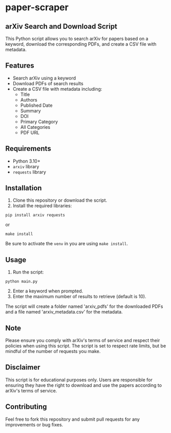 # paper-scraper

## arXiv Search and Download Script

This Python script allows you to search arXiv for papers based on a keyword, download the corresponding PDFs, and create a CSV file with metadata.

## Features

- Search arXiv using a keyword
- Download PDFs of search results
- Create a CSV file with metadata including:
  - Title
  - Authors
  - Published Date
  - Summary
  - DOI
  - Primary Category
  - All Categories
  - PDF URL

## Requirements

- Python 3.10+
- `arxiv` library
- `requests` library

## Installation

1. Clone this repository or download the script.
2. Install the required libraries:

```
pip install arxiv requests
```

or

```
make install
```
Be sure to activate the `venv` in you are using `make install`.

## Usage

1. Run the script:

```
python main.py
```

2. Enter a keyword when prompted.
3. Enter the maximum number of results to retrieve (default is 10).

The script will create a folder named 'arxiv_pdfs' for the downloaded PDFs and a file named 'arxiv_metadata.csv' for the metadata.

## Note

Please ensure you comply with arXiv's terms of service and respect their policies when using this script. The script is set to respect rate limits, but be mindful of the number of requests you make.

## Disclaimer

This script is for educational purposes only. Users are responsible for ensuring they have the right to download and use the papers according to arXiv's terms of service.

## Contributing

Feel free to fork this repository and submit pull requests for any improvements or bug fixes.
